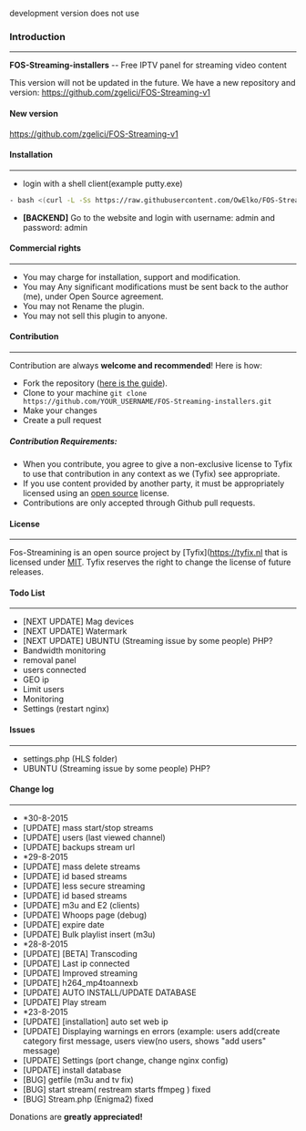 development version does not use

### Introduction
------------
**FOS-Streaming-installers** -- Free IPTV panel for streaming video content


This version will not be updated in the future.
We have a new repository and version:
https://github.com/zgelici/FOS-Streaming-v1

#### New version

https://github.com/zgelici/FOS-Streaming-v1

#### Installation
------------
- login with a shell client(example putty.exe)
```sh
- bash <(curl -L -Ss https://raw.githubusercontent.com/OwElko/FOS-Streaming-installers/master/install.sh)
```
- **[BACKEND]** Go to the website and login with username: admin and password: admin

#### Commercial rights
------------
- You may charge for installation, support and modification.
- You may Any significant modifications must be sent back to the author (me), under Open Source agreement.
- You may not Rename the plugin.
- You may not sell this plugin to anyone.

#### Contribution
------------
Contribution are always **welcome and recommended**! Here is how:

- Fork the repository ([here is the guide](https://help.github.com/articles/fork-a-repo/)).
- Clone to your machine ```git clone https://github.com/YOUR_USERNAME/FOS-Streaming-installers.git```
- Make your changes
- Create a pull request

##### Contribution Requirements:

- When you contribute, you agree to give a non-exclusive license to Tyfix to use that contribution in any context as we (Tyfix) see appropriate.
- If you use content provided by another party, it must be appropriately licensed using an [open source](http://opensource.org/licenses) license.
- Contributions are only accepted through Github pull requests.

#### License
-------
Fos-Streamining is an open source project by [Tyfix](https://tyfix.nl that is licensed under [MIT](http://opensource.org/licenses/MIT). Tyfix
reserves the right to change the license of future releases.


#### Todo List
---------
-  [NEXT UPDATE] Mag devices
-  [NEXT UPDATE] Watermark
-  [NEXT UPDATE] UBUNTU (Streaming issue by some people) PHP?
- Bandwidth monitoring
- removal panel
- users connected
- GEO ip
- Limit users
- Monitoring
- Settings (restart nginx)

#### Issues
----------
- settings.php (HLS folder)
- UBUNTU (Streaming issue by some people) PHP?


#### Change log
-----------
- *30-8-2015
- [UPDATE] mass start/stop streams
- [UPDATE] users (last viewed channel)
- [UPDATE] backups stream url
- *29-8-2015
- [UPDATE] mass delete streams
- [UPDATE] id based streams
- [UPDATE] less secure streaming
- [UPDATE] id based streams
- [UPDATE] m3u and E2 (clients)
- [UPDATE] Whoops page (debug)
- [UPDATE] expire date
- [UPDATE] Bulk playlist insert (m3u)
- *28-8-2015
- [UPDATE] [BETA] Transcoding
- [UPDATE] Last ip connected
- [UPDATE] Improved streaming
- [UPDATE] h264_mp4toannexb
- [UPDATE] AUTO INSTALL/UPDATE DATABASE
- [UPDATE] Play stream
- *23-8-2015
- [UPDATE] [installation] auto set web ip
- [UPDATE] Displaying warnings en errors (example: users add(create category first message, users view(no users, shows "add users" message)
- [UPDATE] Settings (port change, change nginx config)
- [UPDATE] install database
- [BUG] getfile (m3u and tv fix)
- [BUG] start stream( restream starts ffmpeg ) fixed
- [BUG] Stream.php (Enigma2) fixed


Donations are **greatly appreciated!**


